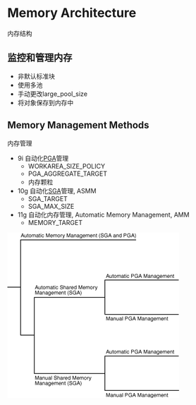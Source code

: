 # Memory Architecture
内存结构


## 监控和管理内存

- 非默认标准块
- 使用多池
- 手动更改large_pool_size
- 将对象保存到内存中

## Memory Management Methods
内存管理

- 9i 自动化[PGA](Memory_PGA.md)管理
  - WORKAREA_SIZE_POLICY
  - PGA_AGGREGATE_TARGET
  - 内存颗粒
- 10g 自动化[SGA](Memory_SGA.md)管理, ASMM
  - SGA_TARGET
  - SGA_MAX_SIZE
- 11g 自动化内存管理, Automatic Memory Management, AMM
  - MEMORY_TARGET


![Memory_Management_Methods](../img/Memory_Management_Methods.gif)